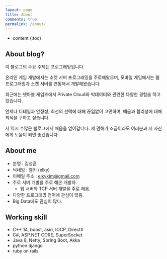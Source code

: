 ```yaml
---
layout: page
title: About
comments: true
permalink: /about/
---
```


* content
{:toc}

## About blog?
이 블로그의 주요 주제는 프로그래밍입니다.

온라인 게임 개발에서는 소켓 서버 프로그래밍을 주로해왔으며, 모바일 게임에서는 웹 프로그래밍과 소켓 서버를 연동해서 개발해왔습니다.

최근에는 넷마블 게임즈에서 Private Cloud와 빅데이터와 관련한 다양한 경험을 하고 있습니다.

언제나 디테일과 안정성, 최선의 선택에 대해 끊임없이 고민하며, 배움과 합리성에 대해 최적을 구하고 싶습니다.

저 역시 수많은 블로그에서 배움을 얻어갑니다.
제 견해가 조금이라도 여러분과 저 자신에게 도움이 되면 좋겠습니다.

## About me
* 본명 : 김성훈
* 닉네임 : 엘키 (elky)
* 이메일 주소 : <elkykim@gmail.com>
* 주로 서버 개발을 주로 해온 개발자.
    * 웹 서버와 TCP 서버 개발을 주로 해옴.
* 다양한 프로그래밍 언어에 관심이 많음.
* Big Data에도 관심이 많다.


## Working skill
* C++ 14, boost, asio, IOCP, DirectX
* C#, ASP.NET CORE, SuperSocket
* Java 8, Netty, Spring Boot, Akka
* python django
* ruby on rails